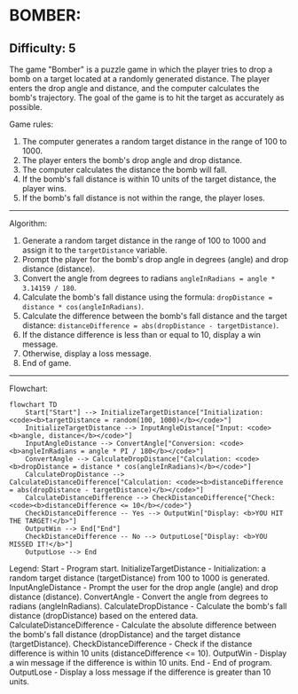 BOMBER:
=================
Difficulty: 5
-----------------
The game "Bomber" is a puzzle game in which the player tries to drop a bomb on a target located at a randomly generated distance. The player enters the drop angle and distance, and the computer calculates the bomb's trajectory. The goal of the game is to hit the target as accurately as possible.

Game rules:
1. The computer generates a random target distance in the range of 100 to 1000.
2. The player enters the bomb's drop angle and drop distance.
3. The computer calculates the distance the bomb will fall.
4. If the bomb's fall distance is within 10 units of the target distance, the player wins.
5. If the bomb's fall distance is not within the range, the player loses.
-----------------
Algorithm:
1. Generate a random target distance in the range of 100 to 1000 and assign it to the `targetDistance` variable.
2. Prompt the player for the bomb's drop angle in degrees (angle) and drop distance (distance).
3. Convert the angle from degrees to radians `angleInRadians = angle * 3.14159 / 180`.
4. Calculate the bomb's fall distance using the formula: `dropDistance = distance * cos(angleInRadians)`.
5. Calculate the difference between the bomb's fall distance and the target distance: `distanceDifference = abs(dropDistance - targetDistance)`.
6. If the distance difference is less than or equal to 10, display a win message.
7. Otherwise, display a loss message.
8. End of game.
-----------------
Flowchart:
```mermaid
flowchart TD
    Start["Start"] --> InitializeTargetDistance["Initialization: <code><b>targetDistance = random(100, 1000)</b></code>"]
    InitializeTargetDistance --> InputAngleDistance["Input: <code><b>angle, distance</b></code>"]
    InputAngleDistance --> ConvertAngle["Conversion: <code><b>angleInRadians = angle * PI / 180</b></code>"]
    ConvertAngle --> CalculateDropDistance["Calculation: <code><b>dropDistance = distance * cos(angleInRadians)</b></code>"]
    CalculateDropDistance --> CalculateDistanceDifference["Calculation: <code><b>distanceDifference = abs(dropDistance - targetDistance)</b></code>"]
    CalculateDistanceDifference --> CheckDistanceDifference{"Check: <code><b>distanceDifference <= 10</b></code>"}
    CheckDistanceDifference -- Yes --> OutputWin["Display: <b>YOU HIT THE TARGET!</b>"]
    OutputWin --> End["End"]
    CheckDistanceDifference -- No --> OutputLose["Display: <b>YOU MISSED IT!</b>"]
    OutputLose --> End
```
Legend:
   Start - Program start.
    InitializeTargetDistance - Initialization: a random target distance (targetDistance) from 100 to 1000 is generated.
    InputAngleDistance - Prompt the user for the drop angle (angle) and drop distance (distance).
    ConvertAngle - Convert the angle from degrees to radians (angleInRadians).
    CalculateDropDistance - Calculate the bomb's fall distance (dropDistance) based on the entered data.
    CalculateDistanceDifference - Calculate the absolute difference between the bomb's fall distance (dropDistance) and the target distance (targetDistance).
    CheckDistanceDifference - Check if the distance difference is within 10 units (distanceDifference <= 10).
    OutputWin - Display a win message if the difference is within 10 units.
    End - End of program.
    OutputLose - Display a loss message if the difference is greater than 10 units.